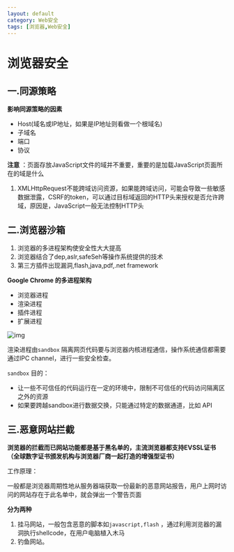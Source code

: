 ```yaml
---
layout: default
category: Web安全
tags: [浏览器,Web安全]
---
```


# 浏览器安全

## 一.同源策略

**影响同源策略的因素**

- Host(域名或IP地址，如果是IP地址则看做一个根域名)
- 子域名
- 端口
- 协议

**注意** ：页面存放JavaScript文件的域并不重要，重要的是加载JavaScript页面所在的域是什么

1. XMLHttpRequest不能跨域访问资源，如果能跨域访问，可能会导致一些敏感数据泄露，CSRF的token，可以通过目标域返回的HTTP头来授权是否允许跨域，原因是，JavaScript一般无法控制HTTP头

## 二.浏览器沙箱

1. 浏览器的多进程架构使安全性大大提高
2. 浏览器结合了dep,aslr,safeSeh等操作系统提供的技术
3. 第三方插件出现漏洞,flash,java,pdf,.net framework

**Google Chrome 的多进程架构**

- 浏览器进程
- 渲染进程
- 插件进程
- 扩展进程

![img](https://note.youdao.com/yws/api/personal/file/B810F7CAD5584352A4799DABAFB053B9?method=download&shareKey=22ddc721f6f7d26977c420e2acd06750)

渲染进程由`sandbox` 隔离网页代码要与浏览器内核进程通信，操作系统通信都需要通过IPC channel，进行一些安全检查。

`sandbox` 目的：

- 让一些不可信任的代码运行在一定的环境中，限制不可信任的代码访问隔离区之外的资源
- 如果要跨越sandbox进行数据交换，只能通过特定的数据通道，比如 API

## 三.恶意网站拦截

**浏览器的拦截而已网站功能都是基于黑名单的，主流浏览器都支持EVSSL证书（全球数字证书颁发机构与浏览器厂商一起打造的增强型证书）**

工作原理：

 一般都是浏览器周期性地从服务器端获取一份最新的恶意网站报告，用户上网时访问的网站存在于此名单中，就会弹出一个警告页面

**分为两种**

1. 挂马网站，一般包含恶意的脚本如`javascript,flash` ，通过利用浏览器的漏洞执行shellcode，在用户电脑植入木马
2. 钓鱼网站。

